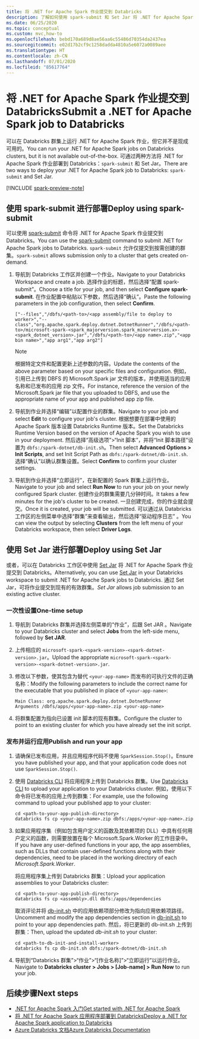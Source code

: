 ```yaml
---
title: 将 .NET for Apache Spark 作业提交到 Databricks
description: 了解如何使用 spark-submit 和 Set Jar 将 .NET for Apache Spark 作业提交到 Databricks。
ms.date: 06/25/2020
ms.topic: conceptual
ms.custom: mvc,how-to
ms.openlocfilehash: bebd170a689d8ae56aa6c55486d70354da2437ea
ms.sourcegitcommit: e02d17b2cf9c1258dadda4810a5e6072a0089aee
ms.translationtype: HT
ms.contentlocale: zh-CN
ms.lasthandoff: 07/01/2020
ms.locfileid: "85617764"
---
```

# <a name="submit-a-net-for-apache-spark-job-to-databricks"></a><span data-ttu-id="a41e8-103">将 .NET for Apache Spark 作业提交到 Databricks</span><span class="sxs-lookup"><span data-stu-id="a41e8-103">Submit a .NET for Apache Spark job to Databricks</span></span>

<span data-ttu-id="a41e8-104">可以在 Databricks 群集上运行 .NET for Apache Spark 作业，但它并不是现成可用的。</span><span class="sxs-lookup"><span data-stu-id="a41e8-104">You can run your .NET for Apache Spark jobs on Databricks clusters, but it is not available out-of-the-box.</span></span> <span data-ttu-id="a41e8-105">可通过两种方法将 .NET for Apache Spark 作业部署到 Databricks：`spark-submit` 和 Set Jar。</span><span class="sxs-lookup"><span data-stu-id="a41e8-105">There are two ways to deploy your .NET for Apache Spark job to Databricks: `spark-submit` and Set Jar.</span></span>

[!INCLUDE [spark-preview-note](../../../includes/spark-preview-note.md)]

## <a name="deploy-using-spark-submit"></a><span data-ttu-id="a41e8-106">使用 spark-submit 进行部署</span><span class="sxs-lookup"><span data-stu-id="a41e8-106">Deploy using spark-submit</span></span>

<span data-ttu-id="a41e8-107">可以使用 [spark-submit](https://spark.apache.org/docs/latest/submitting-applications.html) 命令将 .NET for Apache Spark 作业提交到 Databricks。</span><span class="sxs-lookup"><span data-stu-id="a41e8-107">You can use the [spark-submit](https://spark.apache.org/docs/latest/submitting-applications.html) command to submit .NET for Apache Spark jobs to Databricks.</span></span> <span data-ttu-id="a41e8-108">`spark-submit` 允许仅提交到按需创建的群集。</span><span class="sxs-lookup"><span data-stu-id="a41e8-108">`spark-submit` allows submission only to a cluster that gets created on-demand.</span></span>

1. <span data-ttu-id="a41e8-109">导航到 Databricks 工作区并创建一个作业。</span><span class="sxs-lookup"><span data-stu-id="a41e8-109">Navigate to your Databricks Workspace and create a job.</span></span> <span data-ttu-id="a41e8-110">选择作业的标题，然后选择“配置 spark-submit”。</span><span class="sxs-lookup"><span data-stu-id="a41e8-110">Choose a title for your job, and then select **Configure spark-submit**.</span></span> <span data-ttu-id="a41e8-111">在作业配置中粘贴以下参数，然后选择“确认”。</span><span class="sxs-lookup"><span data-stu-id="a41e8-111">Paste the following parameters in the job configuration, then select **Confirm**.</span></span>

    ```
    ["--files","/dbfs/<path-to>/<app assembly/file to deploy to worker>","--class","org.apache.spark.deploy.dotnet.DotnetRunner","/dbfs/<path-to>/microsoft-spark-<spark_majorversion.spark_minorversion.x>-<spark_dotnet_version>.jar","/dbfs/<path-to>/<app name>.zip","<app bin name>","app arg1","app arg2"]
    ```

    > [!NOTE]
    > <span data-ttu-id="a41e8-112">根据特定文件和配置更新上述参数的内容。</span><span class="sxs-lookup"><span data-stu-id="a41e8-112">Update the contents of the above parameter based on your specific files and configuration.</span></span> <span data-ttu-id="a41e8-113">例如，引用已上传到 DBFS 的 Microsoft.Spark jar 文件的版本，并使用适当的应用名称和已发布的应用 zip 文件。</span><span class="sxs-lookup"><span data-stu-id="a41e8-113">For instance, reference the version of the Microsoft.Spark jar file that you uploaded to DBFS, and use the appropriate name of your app and published app zip file.</span></span>

2. <span data-ttu-id="a41e8-114">导航到作业并选择“编辑”以配置作业的群集。</span><span class="sxs-lookup"><span data-stu-id="a41e8-114">Navigate to your job and select **Edit** to configure your job's cluster.</span></span> <span data-ttu-id="a41e8-115">根据想要在部署中使用的 Apache Spark 版本设置 Databricks Runtime 版本。</span><span class="sxs-lookup"><span data-stu-id="a41e8-115">Set the Databricks Runtime Version based on the version of Apache Spark you wish to use in your deployment.</span></span> <span data-ttu-id="a41e8-116">然后选择“高级选项”>“Init 脚本”，并将“Init 脚本路径”设置为 `dbfs:/spark-dotnet/db-init.sh`。</span><span class="sxs-lookup"><span data-stu-id="a41e8-116">Then select **Advanced Options > Init Scripts**, and set Init Script Path as `dbfs:/spark-dotnet/db-init.sh`.</span></span> <span data-ttu-id="a41e8-117">选择“确认”以确认群集设置。</span><span class="sxs-lookup"><span data-stu-id="a41e8-117">Select **Confirm** to confirm your cluster settings.</span></span>

3. <span data-ttu-id="a41e8-118">导航到作业并选择“立即运行”，在新配置的 Spark 群集上运行作业。</span><span class="sxs-lookup"><span data-stu-id="a41e8-118">Navigate to your job and select **Run Now** to run your job on your newly configured Spark cluster.</span></span> <span data-ttu-id="a41e8-119">创建作业的群集需要几分钟时间。</span><span class="sxs-lookup"><span data-stu-id="a41e8-119">It takes a few minutes for the job's cluster to be created.</span></span> <span data-ttu-id="a41e8-120">一旦创建完成，你的作业就会提交。</span><span class="sxs-lookup"><span data-stu-id="a41e8-120">Once it is created, your job will be submitted.</span></span> <span data-ttu-id="a41e8-121">可以通过从 Databricks 工作区的左侧菜单中选择“群集”来查看输出，然后选择“驱动程序日志” 。</span><span class="sxs-lookup"><span data-stu-id="a41e8-121">You can view the output by selecting **Clusters** from the left menu of your Databricks workspace, then select **Driver Logs**.</span></span>

## <a name="deploy-using-set-jar"></a><span data-ttu-id="a41e8-122">使用 Set Jar 进行部署</span><span class="sxs-lookup"><span data-stu-id="a41e8-122">Deploy using Set Jar</span></span>

<span data-ttu-id="a41e8-123">或者，可以在 Databricks 工作区中使用 [Set Jar](https://docs.microsoft.com/azure/databricks/jobs#--create-a-job) 将 .NET for Apache Spark 作业提交到 Databricks。</span><span class="sxs-lookup"><span data-stu-id="a41e8-123">Alternatively, you can use [Set Jar](https://docs.microsoft.com/azure/databricks/jobs#--create-a-job) in your Databricks workspace to submit .NET for Apache Spark jobs to Databricks.</span></span> <span data-ttu-id="a41e8-124">通过 Set Jar，可将作业提交到现有的有效群集。</span><span class="sxs-lookup"><span data-stu-id="a41e8-124">*Set Jar* allows job submission to an existing active cluster.</span></span>

### <a name="one-time-setup"></a><span data-ttu-id="a41e8-125">一次性设置</span><span class="sxs-lookup"><span data-stu-id="a41e8-125">One-time setup</span></span>

1. <span data-ttu-id="a41e8-126">导航到 Databricks 群集并选择左侧菜单的“作业”，后跟 Set JAR 。</span><span class="sxs-lookup"><span data-stu-id="a41e8-126">Navigate to your Databricks cluster and select **Jobs** from the left-side menu, followed by **Set JAR**.</span></span>

2. <span data-ttu-id="a41e8-127">上传相应的 `microsoft-spark-<spark-version>-<spark-dotnet-version>.jar`。</span><span class="sxs-lookup"><span data-stu-id="a41e8-127">Upload the appropriate `microsoft-spark-<spark-version>-<spark-dotnet-version>.jar`.</span></span>

3. <span data-ttu-id="a41e8-128">修改以下参数，使其包含为替代 `<your-app-name>` 而发布的可执行文件的正确名称：</span><span class="sxs-lookup"><span data-stu-id="a41e8-128">Modify the following parameters to include the correct name for the executable that you published in place of `<your-app-name>`:</span></span>

    ```
    Main Class: org.apache.spark.deploy.dotnet.DotnetRunner
    Arguments /dbfs/apps/<your-app-name>.zip <your-app-name>
    ```

4. <span data-ttu-id="a41e8-129">将群集配置为指向已设置 init 脚本的现有群集。</span><span class="sxs-lookup"><span data-stu-id="a41e8-129">Configure the cluster to point to an existing cluster for which you have already set the init script.</span></span>

### <a name="publish-and-run-your-app"></a><span data-ttu-id="a41e8-130">发布并运行应用</span><span class="sxs-lookup"><span data-stu-id="a41e8-130">Publish and run your app</span></span>

1. <span data-ttu-id="a41e8-131">请确保已发布应用，并且应用程序代码不使用 `SparkSession.Stop()`。</span><span class="sxs-lookup"><span data-stu-id="a41e8-131">Ensure you have published your app, and that your application code does not use `SparkSession.Stop()`.</span></span>

2. <span data-ttu-id="a41e8-132">使用 [Databricks CLI](https://docs.microsoft.com/azure/databricks/dev-tools/databricks-cli) 将应用程序上传到 Databricks 群集。</span><span class="sxs-lookup"><span data-stu-id="a41e8-132">Use [Databricks CLI](https://docs.microsoft.com/azure/databricks/dev-tools/databricks-cli) to upload your application to your Databricks cluster.</span></span> <span data-ttu-id="a41e8-133">例如，使用以下命令将已发布的应用上传到群集：</span><span class="sxs-lookup"><span data-stu-id="a41e8-133">For example, use the following command to upload your published app to your cluster:</span></span>

    ```console
    cd <path-to-your-app-publish-directory>
    databricks fs cp <your-app-name>.zip dbfs:/apps/<your-app-name>.zip
    ```

3. <span data-ttu-id="a41e8-134">如果应用程序集（例如包含用户定义的函数及其依赖项的 DLL）中具有任何用户定义的函数，则需要放置在每个 Microsoft.Spark.Worker 的工作目录中。</span><span class="sxs-lookup"><span data-stu-id="a41e8-134">If you have any user-defined functions in your app, the app assemblies, such as DLLs that contain user-defined functions along with their dependencies, need to be placed in the working directory of each *Microsoft.Spark.Worker*.</span></span>

    <span data-ttu-id="a41e8-135">将应用程序集上传到 Databricks 群集：</span><span class="sxs-lookup"><span data-stu-id="a41e8-135">Upload your application assemblies to your Databricks cluster:</span></span>

    ```console
    cd <path-to-your-app-publish-directory>
    databricks fs cp <assembly>.dll dbfs:/apps/dependencies
    ```

    <span data-ttu-id="a41e8-136">取消评论并将 [db-init.sh](https://github.com/dotnet/spark/blob/master/deployment/db-init.sh) 中的应用依赖项部分修改为指向应用依赖项路径。</span><span class="sxs-lookup"><span data-stu-id="a41e8-136">Uncomment and modify the app dependencies section in [db-init.sh](https://github.com/dotnet/spark/blob/master/deployment/db-init.sh) to point to your app dependencies path.</span></span> <span data-ttu-id="a41e8-137">然后，将已更新的 db-init.sh 上传到群集：</span><span class="sxs-lookup"><span data-stu-id="a41e8-137">Then, upload the updated *db-init.sh* to your cluster:</span></span>

    ```console
    cd <path-to-db-init-and-install-worker>
    databricks fs cp db-init.sh dbfs:/spark-dotnet/db-init.sh
    ```

4. <span data-ttu-id="a41e8-138">导航到“Databricks 群集”>“作业”>“[作业名称]”>“立即运行”以运行作业。</span><span class="sxs-lookup"><span data-stu-id="a41e8-138">Navigate to **Databricks cluster > Jobs > [Job-name] > Run Now** to run your job.</span></span>

## <a name="next-steps"></a><span data-ttu-id="a41e8-139">后续步骤</span><span class="sxs-lookup"><span data-stu-id="a41e8-139">Next steps</span></span>

* [<span data-ttu-id="a41e8-140">.NET for Apache Spark 入门</span><span class="sxs-lookup"><span data-stu-id="a41e8-140">Get started with .NET for Apache Spark</span></span>](../tutorials/get-started.md)
* [<span data-ttu-id="a41e8-141">将 .NET for Apache Spark 应用程序部署到 Databricks</span><span class="sxs-lookup"><span data-stu-id="a41e8-141">Deploy a .NET for Apache Spark application to Databricks</span></span>](../tutorials/databricks-deployment.md)
* [<span data-ttu-id="a41e8-142">Azure Databricks 文档</span><span class="sxs-lookup"><span data-stu-id="a41e8-142">Azure Databricks Documentation</span></span>](https://docs.microsoft.com/azure/azure-databricks/)
